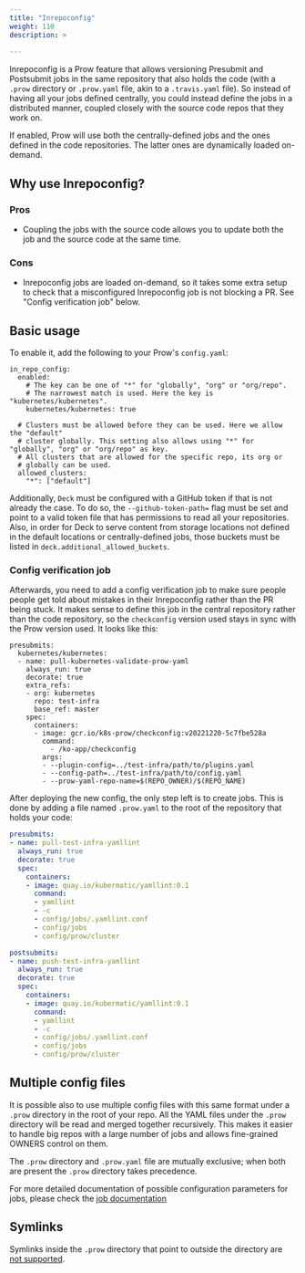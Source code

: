 ```yaml
---
title: "Inrepoconfig"
weight: 110
description: >
  
---
```


Inrepoconfig is a Prow feature that allows versioning Presubmit and Postsubmit
jobs in the same repository that also holds the code (with a `.prow` directory
or `.prow.yaml` file, akin to a `.travis.yaml` file). So instead of having all
your jobs defined centrally, you could instead define the jobs in a distributed
manner, coupled closely with the source code repos that they work on.

If enabled, Prow will use both the centrally-defined jobs and the ones defined
in the code repositories. The latter ones are dynamically loaded on-demand.

## Why use Inrepoconfig?

### Pros

- Coupling the jobs with the source code allows you to update both the job and
  the source code at the same time.

### Cons

- Inrepoconfig jobs are loaded on-demand, so it takes some extra setup to check
  that a misconfigured Inrepoconfig job is not blocking a PR. See "Config
  verification job" below.

## Basic usage

To enable it, add the following to your Prow's `config.yaml`:

```
in_repo_config:
  enabled:
    # The key can be one of "*" for "globally", "org" or "org/repo".
    # The narrowest match is used. Here the key is "kubernetes/kubernetes".
    kubernetes/kubernetes: true

  # Clusters must be allowed before they can be used. Here we allow the "default"
  # cluster globally. This setting also allows using "*" for "globally", "org" or "org/repo" as key.
  # All clusters that are allowed for the specific repo, its org or
  # globally can be used.
  allowed_clusters:
    "*": ["default"]
```

Additionally, `Deck` must be configured with a GitHub token if that is not already the case. To do
so, the `--github-token-path=` flag must be set and point to a valid token file that has permissions
to read all your repositories. Also, in order for Deck to serve content from storage locations not
defined in the default locations or centrally-defined jobs, those buckets must be listed
in `deck.additional_allowed_buckets`.

### Config verification job

Afterwards, you need to add a config verification job to make sure people people get told about
mistakes in their Inrepoconfig rather than the PR being stuck. It makes sense to define this
job in the central repository rather than the code repository, so the `checkconfig` version used
stays in sync with the Prow version used. It looks like this:

```
presubmits:
  kubernetes/kubernetes:
  - name: pull-kubernetes-validate-prow-yaml
    always_run: true
    decorate: true
    extra_refs:
    - org: kubernetes
      repo: test-infra
      base_ref: master
    spec:
      containers:
      - image: gcr.io/k8s-prow/checkconfig:v20221220-5c7fbe528a
        command:
          - /ko-app/checkconfig
        args:
        - --plugin-config=../test-infra/path/to/plugins.yaml
        - --config-path=../test-infra/path/to/config.yaml
        - --prow-yaml-repo-name=$(REPO_OWNER)/$(REPO_NAME)
```

After deploying the new config, the only step left is to create jobs. This is done by adding a file
named `.prow.yaml` to the root of the repository that holds your code:

```yaml
presubmits:
- name: pull-test-infra-yamllint
  always_run: true
  decorate: true
  spec:
    containers:
    - image: quay.io/kubermatic/yamllint:0.1
      command:
      - yamllint
      - -c
      - config/jobs/.yamllint.conf
      - config/jobs
      - config/prow/cluster

postsubmits:
- name: push-test-infra-yamllint
  always_run: true
  decorate: true
  spec:
    containers:
    - image: quay.io/kubermatic/yamllint:0.1
      command:
      - yamllint
      - -c
      - config/jobs/.yamllint.conf
      - config/jobs
      - config/prow/cluster
```

## Multiple config files

It is possible also to use multiple config files with this same format under a `.prow`
directory in the root of your repo. All the YAML files under the `.prow` directory will
be read and merged together recursively. This makes it easier to handle big repos with
a large number of jobs and allows fine-grained OWNERS control on them.

The `.prow` directory and `.prow.yaml` file are mutually exclusive; when both are present the `.prow` directory takes precedence.

For more detailed documentation of possible configuration parameters for jobs, please check the [job documentation](/docs/jobs/)

## Symlinks

Symlinks inside the `.prow` directory that point to outside the directory are
[not
supported](https://github.com/kubernetes/test-infra/pull/30400#issuecomment-1773207300).
